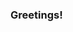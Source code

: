 ### Greetings!
<div style="text-align: justify> I'm Gultembergue, an engineer looking for a career shift to the Dev World! I've worked mostly with science oritented progamming languages but have begun the shift to others by learning C#, Javascript, html and css and associated frameworks with the goal of becomming a fullstack web developer. I'm alway seeking growth and improvement by constantly learning and applying my knowledge to real world problems. 
 </div>


<!--
**gcrOliveira/gcrOliveira** is a ✨ _special_ ✨ repository because its `README.md` (this file) appears on your GitHub profile.

Here are some ideas to get you started:

- 🔭 I’m currently working on ...
- 🌱 I’m currently learning ...
- 👯 I’m looking to collaborate on ...
- 🤔 I’m looking for help with ...
- 💬 Ask me about ...
- 📫 How to reach me: ...
- 😄 Pronouns: ...
- ⚡ Fun fact: ...
-->
